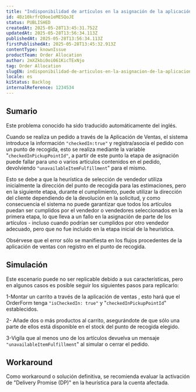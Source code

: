 ```yaml
---
title: "Indisponibilidad de artículos en la asignación de la aplicación de ventas con punto de recogida (heurística inadecuada en la selección de vendedores)"
id: 4Bz10krfrQ9oe1eMESQoJE
status: PUBLISHED
createdAt: 2025-05-28T13:45:31.752Z
updatedAt: 2025-05-28T13:56:34.113Z
publishedAt: 2025-05-28T13:56:34.113Z
firstPublishedAt: 2025-05-28T13:45:32.913Z
contentType: knownIssue
productTeam: Order Allocation
author: 2mXZkbi0oi061KicTExNjo
tag: Order Allocation
slugEN: indisponibilidad-de-articulos-en-la-asignacion-de-la-aplicacion-de-ventas-con-punto-de-recogida-heuristica-inadecuada-en-la-seleccion-de-vendedores
locale: es
kiStatus: Backlog
internalReference: 1234534
---
```


## Sumario

<div class="alert alert-info">
  <p>Este problema conocido ha sido traducido automáticamente del inglés.</p>
</div>


Cuando se realiza un pedido a través de la Aplicación de Ventas, el sistema introduce la información `"checkedIn:true"` y registra/asocia el pedido con un punto de recogida, esto se realiza mediante la variable "`checkedInPickupPointId"`, a partir de este punto la etapa de asignación puede fallar para uno o varios artículos contenidos en el pedido, devolviendo `"unavailableItemFulfillment`" para el mismo.

Esto se debe a que la heurística de selección de vendedor utiliza inicialmente la dirección del punto de recogida para las estimaciones, pero en la siguiente etapa, durante el cumplimiento, puede utilizar la dirección del cliente dependiendo de la devolución en la solicitud, y como consecuencia el sistema no puede garantizar que todos los artículos puedan ser cumplidos por el vendedor o vendedores seleccionados en la primera etapa, lo que lleva a un fallo en la asignación de parte de los artículos - incluso cuando podrían ser cumplidos por otro vendedor adecuado, pero que no fue incluido en la etapa inicial de la heurística.

Obsérvese que el error sólo se manifiesta en los flujos procedentes de la aplicación de ventas con registro en el punto de recogida.


##

## Simulación


Este escenario puede no ser replicable debido a sus características, pero en algunos casos es posible seguir los siguientes pasos para replicarlo:

1-Montar un carrito a través de la aplicación de ventas , esto hará que el OrderForm tenga `"isCheckedIn: true"` y "`checkedInPickupPointId`" establecidos.

2- Añade dos o más productos al carrito, asegurándote de que sólo una parte de ellos está disponible en el stock del punto de recogida elegido.

3-Vigila que al menos uno de los artículos devuelva un mensaje `"unavailableItemFulfillment`" al simular o cerrar el pedido.



## Workaround


Como workaround o solución definitiva, se recomienda evaluar la activación de "Delivery Promise (DP)" en la heurística para la cuenta afectada.






